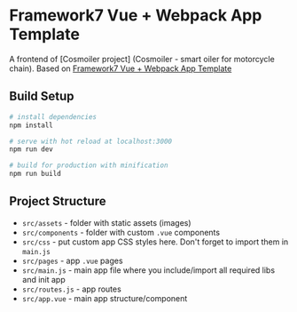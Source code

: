 # Framework7 Vue + Webpack App Template

A frontend of [Cosmoiler project] (Cosmoiler - smart oiler for motorcycle chain). Based on [Framework7 Vue + Webpack App Template](https://github.com/vuejs-templates/webpack)

## Build Setup

``` bash
# install dependencies
npm install

# serve with hot reload at localhost:3000
npm run dev

# build for production with minification
npm run build
```

## Project Structure

* `src/assets` - folder with static assets (images)
* `src/components` - folder with custom `.vue` components
* `src/css` - put custom app CSS styles here. Don't forget to import them in `main.js`
* `src/pages` - app `.vue` pages
* `src/main.js` - main app file where you include/import all required libs and init app
* `src/routes.js` - app routes
* `src/app.vue` - main app structure/component

